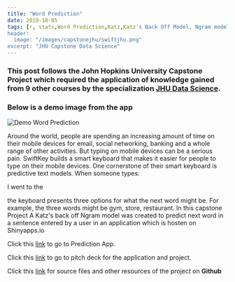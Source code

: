 ```yaml
---
title: "Word Prediction"
date: 2019-10-05
tags: [r, stats,Word Prediction,Katz,Katz's Back Off Model, Ngram model, NLP, Natural Language Processing, JHU, Data Science]
header:
  image: "/images/capstonejhu/swiftjhu.png"
excerpt: "JHU Capstone Data Science"
---
```


###  This post follows the John Hopkins University Capstone Project which required the application of knowledge gained from 9 other courses by the specialization [JHU Data Science](https://www.coursera.org/specializations/jhu-data-science).


### Below is a demo image from the app
<img src="{{ site.url }}{{ site.baseurl}}/images/capstonejhu/appdemo.png" alt="Demo Word Prediction">


Around the world, people are spending an increasing amount of time on their mobile devices for email, social networking, banking and a whole range of other activities. But typing on mobile devices can be a serious pain. SwiftKey builds a smart keyboard that makes it easier for people to type on their mobile devices. One cornerstone of their smart keyboard is predictive text models. When someone types:

I went to the

the keyboard presents three options for what the next word might be. For example, the three words might be gym, store, restaurant. In this capstone Project A Katz's back off Ngram model was created to predict next word in a sentence entered by a user in an application which is hosten on Shinyapps.io




Click this  [link](https://himankjn.shinyapps.io/JHU_Capstone/) to go to Prediction App.

Click this [link](http://rpubs.com/himank369123/JHUCAPSTONE) to go to pitch deck for the application and project.

Click this [link](https://github.com/himankjn/JHU-NLP-Capstone) for source files and other resources of the project on **Github**
